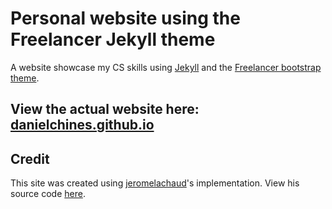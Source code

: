 Personal website using the Freelancer Jekyll theme
=========================

A website showcase my CS skills using [Jekyll](https://jekyllrb.com/) and the [Freelancer bootstrap theme](http://startbootstrap.com/template-overviews/freelancer/).

View the actual website here: [danielchines.github.io](http://danielchines.github.io)
---------

## Credit
This site was created using [jeromelachaud](https://github.com/jeromelachaud)'s implementation. View his source code [here](https://github.com/jeromelachaud/freelancer-theme).
